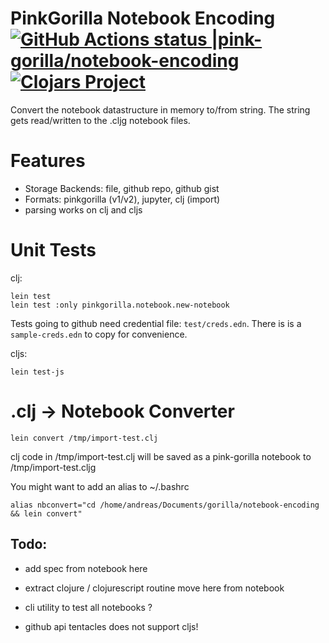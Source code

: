 # PinkGorilla Notebook Encoding [![GitHub Actions status |pink-gorilla/notebook-encoding](https://github.com/pink-gorilla/notebook-encoding/workflows/CI/badge.svg)](https://github.com/pink-gorilla/notebook-encoding/actions?workflow=CI)[![Clojars Project](https://img.shields.io/clojars/v/org.pinkgorilla/notebook-encoding.svg)](https://clojars.org/org.pinkgorilla/notebook-encoding)

Convert the notebook datastructure in memory to/from string.
The string gets read/written to the .cljg notebook files.

# Features
- Storage Backends: file, github repo, github gist
- Formats: pinkgorilla (v1/v2), jupyter, clj (import)
- parsing works on clj and cljs

# Unit Tests

clj:

```
lein test
lein test :only pinkgorilla.notebook.new-notebook
```

Tests going to github need credential file: `test/creds.edn`. There is is
a `sample-creds.edn` to copy for convenience.

cljs:
```
lein test-js
```

# .clj -> Notebook Converter

```
lein convert /tmp/import-test.clj
```
clj code in /tmp/import-test.clj will be saved as a pink-gorilla notebook to /tmp/import-test.cljg

You might want to add an alias to ~/.bashrc

```
alias nbconvert="cd /home/andreas/Documents/gorilla/notebook-encoding && lein convert"
```

## Todo:
- add spec from notebook here
- extract clojure / clojurescript routine move here from notebook
- cli utility to test all notebooks ?

- github api tentacles does not support cljs!
